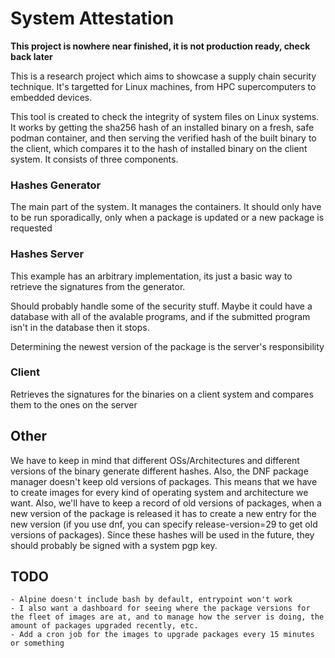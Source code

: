 # System Attestation 

__This project is nowhere near finished, it is not production ready, check back later__

This is a research project which aims to showcase a supply chain security technique. It's targetted for Linux machines, from HPC supercomputers to embedded devices.

This tool is created to check the integrity of system files on Linux systems. It works by getting the sha256 hash of an installed binary on a fresh, safe podman container, and then serving the verified hash of the built binary to the client, which compares it to the hash of installed binary on the client system. It consists of three components. 

### Hashes Generator

The main part of the system. It manages the containers. It should only have to be run sporadically, only when a package is updated or a new package is requested

### Hashes Server

This example has an arbitrary implementation, its just a basic way to retrieve the signatures from the generator.

Should probably handle some of the security stuff. Maybe it could have a database with all of the avalable programs, and if the submitted program isn't in the database then it stops.

Determining the newest version of the package is the server's responsibility

### Client

Retrieves the signatures for the binaries on a client system and compares them to the ones on the server

## Other

We have to keep in mind that different OSs/Architectures and different versions of the binary generate different hashes. Also, the DNF package manager doesn't keep old versions of packages. This means that we have to create images for every kind of operating system and architecture we want. Also, we'll have to keep a record of old versions of packages, when a new version of the package is released it has to create a new entry for the new version (if you use dnf, you can specify release-version=29 to get old versions of packages). Since these hashes will be used in the future, they should probably be signed with a system pgp key. 

## TODO
    - Alpine doesn't include bash by default, entrypoint won't work
    - I also want a dashboard for seeing where the package versions for the fleet of images are at, and to manage how the server is doing, the amount of packages upgraded recently, etc.
    - Add a cron job for the images to upgrade packages every 15 minutes or something